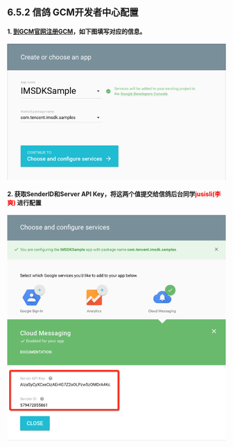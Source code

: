## 6.5.2 信鸽 GCM开发者中心配置
#### 1. [到GCM官网注册GCM](https://developers.google.com/mobile/add?platform=android&cntapi=gcm&cnturl=https:%2F%2Fdevelopers.google.com%2Fcloud-messaging%2Fandroid%2Fclient&cntlbl=Continue%20Adding%20GCM%20Support&%3Fconfigured%3Dtrue)，如下图填写对应的信息。
![填写GCM示例图](../Images/XG_GCM/xg_gcm_2.png)
#### 2. 获取SenderID和Server API Key，将这两个值提交给信鸽后台同学<font color="red">jusisli(李爽)</font> 进行配置
![获取SenderId示例图](../Images/XG_GCM/xg_gcm_1.png)

